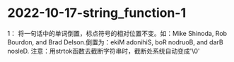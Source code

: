 # 2022-10-17-string_function-1

1：  将一句话中的单词倒置，标点符号的相对位置不变。如：Mike Shinoda, Rob Bourdon, and Brad Delson.倒置为：ekiM adonihiS, boR nodruoB, and darB nosleD.
      注意：用strtok函数去截断字符串时，截断处系统自动变成'\0'
